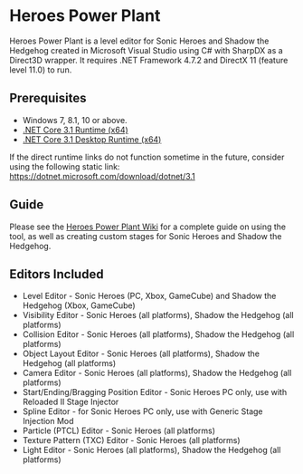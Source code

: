# Heroes Power Plant
Heroes Power Plant is a level editor for Sonic Heroes and Shadow the Hedgehog created in Microsoft Visual Studio using C# with SharpDX as a Direct3D wrapper. It requires .NET Framework 4.7.2 and DirectX 11 (feature level 11.0) to run.

## Prerequisites
- Windows 7, 8.1, 10 or above.
- [.NET Core 3.1 Runtime (x64)](https://dotnet.microsoft.com/download/dotnet/thank-you/runtime-desktop-3.1.19-windows-x64-installer)
- [.NET Core 3.1 Desktop Runtime (x64)](https://dotnet.microsoft.com/download/dotnet/thank-you/runtime-3.1.19-windows-x64-installer)

If the direct runtime links do not function sometime in the future, consider using the following static link: https://dotnet.microsoft.com/download/dotnet/3.1

## Guide
Please see the [Heroes Power Plant Wiki](https://github.com/igorseabra4/HeroesPowerPlant/wiki) for a complete guide on using the tool, as well as creating custom stages for Sonic Heroes and Shadow the Hedgehog.

## Editors Included
*  Level Editor - Sonic Heroes (PC, Xbox, GameCube) and Shadow the Hedgehog (Xbox, GameCube)
*  Visibility Editor - Sonic Heroes (all platforms), Shadow the Hedgehog (all platforms)
*  Collision Editor - Sonic Heroes (all platforms), Shadow the Hedgehog (all platforms)
*  Object Layout Editor - Sonic Heroes (all platforms), Shadow the Hedgehog (all platforms)
*  Camera Editor - Sonic Heroes (all platforms), Shadow the Hedgehog (all platforms)
*  Start/Ending/Bragging Position Editor - Sonic Heroes PC only, use with Reloaded II Stage Injector
*  Spline Editor - for Sonic Heroes PC only, use with Generic Stage Injection Mod
*  Particle (PTCL) Editor - Sonic Heroes (all platforms)
*  Texture Pattern (TXC) Editor - Sonic Heroes (all platforms)
*  Light Editor - Sonic Heroes (all platforms), Shadow the Hedgehog (all platforms)
